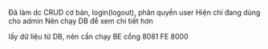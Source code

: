 Đã làm dc CRUD cơ bản, login(logout), phân quyền user
Hiện chỉ đang dùng cho admin
Nên chạy DB để xem chi tiết hơn

lấy dữ liệu từ DB, nên cần chạy BE cổng 8081 FE 8000